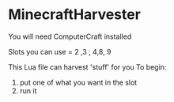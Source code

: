 # MinecraftHarvester

You will need ComputerCraft installed

Slots you can use = 2 ,3 , 4,8, 9


This Lua file can harvest 'stuff' for you
To begin:
  1. put one of what you want in the slot
  2. run it
